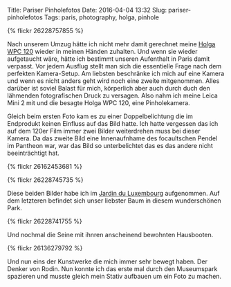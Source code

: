 Title: Pariser Pinholefotos
Date: 2016-04-04 13:32
Slug: pariser-pinholefotos
Tags: paris, photography, holga, pinhole

{% flickr 26228757855 %}

Nach unserem Umzug hätte ich nicht mehr damit gerechnet meine [Holga WPC 120](https://filmphotography.eu/kamera/holga-120-wide-pinhole/) wieder in meinen Händen zuhalten. Und wenn sie wieder aufgetaucht wäre, hätte ich bestimmt unseren Aufenthalt in Paris damit verpasst. Vor jedem Ausflug stellt man sich die essentielle Frage nach dem perfekten Kamera-Setup. Am liebsten beschränke ich mich auf eine Kamera und wenn es nicht anders geht wird noch eine zweite mitgenommen. Alles darüber ist soviel Balast für mich, körperlich aber auch durch duch den lähmenden fotografischen Druck zu versagen. Also nahm ich meine Leica Mini 2 mit und die besagte Holga WPC 120, eine Pinholekamera.

Gleich beim ersten Foto kam es zu einer Doppelbelichtung die im Endprodukt keinen Einfluss auf das Bild hatte. Ich hatte vergessen das ich auf dem 120er Film immer zwei Bilder weiterdrehen muss bei dieser Kamera. Da das zweite Bild eine Innenaufnhame des focaultschen Pendel im Pantheon war, war das Bild so unterbelichtet das es das andere nicht beeinträchtigt hat.

{% flickr 26162453681 %}

{% flickr 26228745735 %}

Diese beiden Bilder habe ich im [Jardin du Luxembourg](https://de.wikipedia.org/wiki/Jardin_du_Luxembourg) aufgenommen. Auf dem letzteren befindet sich unser liebster Baum in diesem wunderschönen Park.

{% flickr 26228741755 %}

Und nochmal die Seine mit ihnren anscheinend bewohnten Hausbooten.

{% flickr 26136279792 %}

Und nun eins der Kunstwerke die mich immer sehr bewegt haben. Der Denker von Rodin. Nun konnte ich das erste mal durch den Museumspark spazieren und musste gleich mein Stativ aufbauen um ein Foto zu machen.
